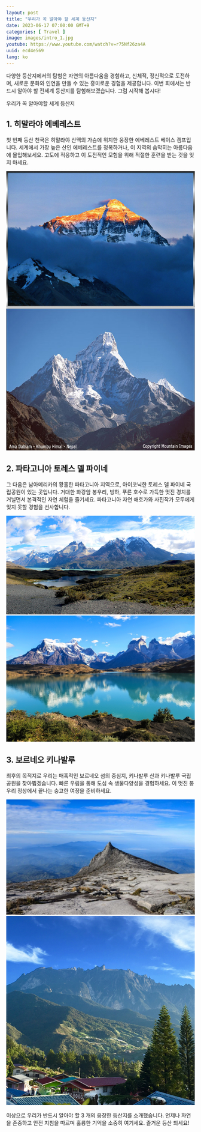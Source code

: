 ```yaml
---
layout: post
title: "우리가 꼭 알아야 할 세계 등산지"
date: 2023-06-17 07:00:00 GMT+9
categories: [ Travel ]
image: images/intro_1.jpg
youtube: https://www.youtube.com/watch?v=r75Nf26za4A
uuid: ecd4e569
lang: ko
---
```


다양한 등산지에서의 탐험은 자연의 아름다움을 경험하고, 신체적, 정신적으로 도전하며, 새로운 문화와 인연을 만들 수 있는 흥미로운 경험을 제공합니다.
이번 회에서는 반드시 알아야 할 전세계 등산지를 탐험해보겠습니다. 그럼 시작해 봅시다!

우리가 꼭 알아야할 세계 등산지

## 1. 히말라야 에베레스트
첫 번째 등산 천국은 히말라야 산맥의 가슴에 위치한 웅장한 에베레스트 베이스 캠프입니다. 세계에서 가장 높은 산인 에베레스트를 정복하거나, 이 지역의 숨막히는 아름다움에 몰입해보세요. 고도에 적응하고 이 도전적인 모험을 위해 적절한 훈련을 받는 것을 잊지 마세요.

![1_1.jpg](images/1_1.jpg)
![1_2.jpg](images/1_2.jpg)

## 2. 파타고니아 토레스 델 파이네
그 다음은 남아메리카의 황홀한 파타고니아 지역으로, 아이코닉한 토레스 델 파이네 국립공원이 있는 곳입니다. 거대한 화강암 봉우리, 빙하, 푸른 호수로 가득한 멋진 경치를 거닐면서 본격적인 자연 체험을 즐기세요. 파타고니아 자연 애호가와 사진작가 모두에게 잊지 못할 경험을 선사합니다.

![2_1.jpg](images/2_1.jpg)
![2_2.jpg](images/2_2.jpg)

## 3. 보르네오 키나발루
최후의 목적지로 우리는 매혹적인 보르네오 섬의 중심지, 키나발루 산과 키나발루 국립공원을 찾아뵙겠습니다. 빠른 우림을 통해 도심 속 생물다양성을 경험하세요. 이 멋진 봉우리 정상에서 끝나는 숭고한 여정을 준비하세요.

![3_1.jpg](images/3_1.jpg)
![3_2.jpg](images/3_2.jpg)

이상으로 우리가 반드시 알아야 할 3 개의 웅장한 등산지를 소개했습니다. 언제나 자연을 존중하고 안전 지침을 따르며 훌륭한 기억을 소중히 여기세요. 즐거운 등산 되세요!